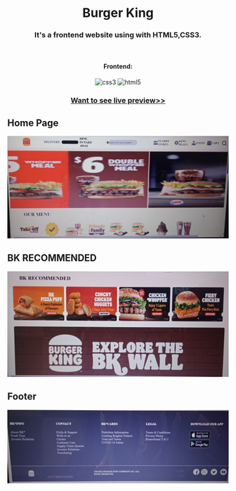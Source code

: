 <h1 align="center">Burger King</h1>

<h3 align="center"> It's a frontend website using with HTML5,CSS3.</h3>

<br />


<h4 align="center">Frontend:</h4>

<p align="center">
  
  <img src="https://img.shields.io/badge/CSS3-1572B6?style=for-the-badge&logo=css3&logoColor=white" alt="css3" />
  <img src="https://img.shields.io/badge/HTML5-E34F26?style=for-the-badge&logo=html5&logoColor=white" alt="html5" />
</p>

<h3 align="center"><a href="https://effortless-frangipane-22c2f1.netlify.app/"><strong>Want to see live preview>></strong></a></h3>

## Home Page

 ![home page](https://github.com/meenukashyap/burgerking/blob/13f759e5e114dda8a6dbdd1b8b886522c1d4a2ab/80cd7d1e-2d6d-4541-906d-052f275e0f04.jpg)
 
 ## BK RECOMMENDED

 ![BK RECOMMENDED](https://github.com/meenukashyap/burgerking/blob/13f759e5e114dda8a6dbdd1b8b886522c1d4a2ab/a0807ecd-029f-46c4-b3dd-524e1568a69c.jpg)

 ## Footer

 ![Footer](https://github.com/meenukashyap/burgerking/blob/13f759e5e114dda8a6dbdd1b8b886522c1d4a2ab/dcae27e8-b24e-4ac7-b0cb-43aa86d11d2c.jpg)
 


